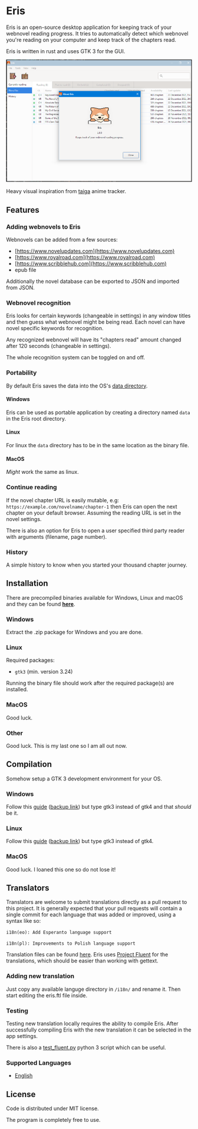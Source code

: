 # Eris
Eris is an open-source desktop application for keeping track of your webnovel reading progress.
It tries to automatically detect which webnovel you're reading on your computer and 
keep track of the chapters read.

Eris is written in rust and uses GTK 3 for the GUI.

![Eris preview image](preview.png)

Heavy visual inspiration from [taiga](https://github.com/erengy/taiga) anime tracker.


## Features
### Adding webnovels to Eris
Webnovels can be added from a few sources:
- [https://www.novelupdates.com](https://www.novelupdates.com)
- [https://www.royalroad.com](https://www.royalroad.com)
- [https://www.scribblehub.com](https://www.scribblehub.com)
- epub file

Additionally the novel database can be exported to JSON and imported from JSON.

### Webnovel recognition
Eris looks for certain keywords (changeable in settings) in any window titles and then
guess what webnovel might be being read. Each novel can have novel specific keywords for recognition.

Any recognized webnovel will have its "chapters read" amount changed after 120 seconds (changeable in settings).

The whole recognition system can be toggled on and off.

### Portability
By default Eris saves the data into the OS's [data directory](https://docs.rs/dirs/4.0.0/dirs/fn.data_dir.html).

#### Windows
Eris can be used as portable application by creating a directory named `data` in the Eris root directory.

#### Linux
For linux the `data` directory has to be in the same location as the binary file.

#### MacOS
_Might_ work the same as linux.


### Continue reading
If the novel chapter URL is easily mutable, e.g: `https://example.com/novelname/chapter-1`
then Eris can open the next chapter on your default browser. Assuming the reading URL is set in the novel settings.

There is also an option for Eris to open a user specified third party reader with arguments
(filename, page number).

### History
A simple history to know when you started your thousand chapter journey.


## Installation
There are precompiled binaries available for Windows, Linux and macOS and they can be found [**here**](https://github.com/Temeez/eris/releases/).

### Windows
Extract the .zip package for Windows and you are done.

### Linux
Required packages:
- `gtk3` (min. version 3.24)

Running the binary file should work after the required package(s) are installed.

### MacOS
Good luck.

### Other
Good luck. This is my last one so I am all out now.


## Compilation
Somehow setup a GTK 3 development environment for your OS.

### Windows
Follow this [guide](https://gtk-rs.org/gtk4-rs/stable/latest/book/installation_windows.html#gnu-toolchain) ([backup link](https://web.archive.org/web/20211114081841/https://gtk-rs.org/gtk4-rs/stable/latest/book/installation_windows.html#gnu-toolchain)) but type gtk3 instead of gtk4 and that _should_ be it.

### Linux
Follow this [guide](https://gtk-rs.org/gtk4-rs/stable/latest/book/installation_linux.html#host) ([backup link](https://web.archive.org/web/20220101103845/https://gtk-rs.org/gtk4-rs/stable/latest/book/installation_linux.html#host)) but type gtk3 instead of gtk4.

### MacOS
Good luck. I loaned this one so do not lose it!


## Translators
Translators are welcome to submit translations directly as a pull request to this project. It is generally expected that your pull requests will contain a single commit for each language that was added or improved, using a syntax like so:

```
i18n(eo): Add Esperanto language support
```

```
i18n(pl): Improvements to Polish language support
```

Translation files can be found [here](./i18n/). Eris uses [Project Fluent](https://projectfluent.org) for the translations, which should be easier than working with gettext.

### Adding new translation
Just copy any available languge directory in `/i18n/` and rename it.
Then start editing the eris.ftl file inside.

### Testing
Testing new translation locally requires the ability to compile Eris.
After successfully compiling Eris with the new translation it can be selected in the app settings.

There is also a [test_fluent.py](https://raw.githubusercontent.com/Temeez/scripts/main/python3/test_fluent.py) python 3 script which can be useful. 

### Supported Languages
- [English](./i18n/en/)


## License
Code is distributed under MIT license.

The program is completely free to use.